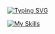 [![Typing SVG](https://readme-typing-svg.herokuapp.com?font=Fira+Code&weight=500&size=14&pause=1000&color=3DF79E&center=true&vCenter=true&random=false&width=435&lines=Rudemora+%3Chtml%3E+.css+js+%3C%3Fphp%3F%3E+%3A%3ALaravel)](https://git.io/typing-svg)

[![My Skills](https://skillicons.dev/icons?i=js,html,css,laravel,electron,figma,nodejs)](https://skillicons.dev) 
